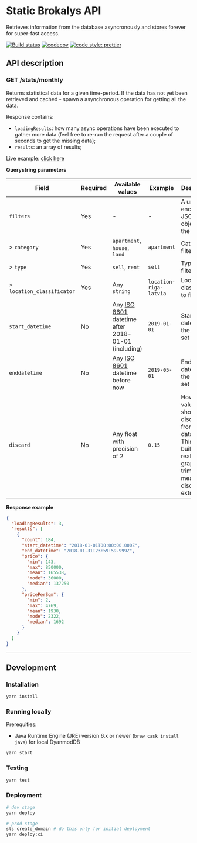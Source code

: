 # Static Brokalys API

Retrieves information from the database asyncronously and stores forever for super-fast access.

[![Build status](https://github.com/brokalys/sls-static-api/actions/workflows/deploy.yaml/badge.svg)](https://github.com/brokalys/sls-static-api/actions/workflows/deploy.yaml)
[![codecov](https://codecov.io/gh/brokalys/sls-static-api/branch/master/graph/badge.svg)](https://codecov.io/gh/brokalys/sls-static-api)
[![code style: prettier](https://img.shields.io/badge/code_style-prettier-ff69b4.svg?style=flat-square)](https://github.com/prettier/prettier)

## API description

### GET /stats/monthly

Returns statistical data for a given time-period. If the data has not yet been retrieved and cached - spawn a asynchronous operation for getting all the data.

Response contains:

- `loadingResults`: how many async operations have been executed to gather more data (feel free to re-run the request after a couple of seconds to get the missing data);
- `results`: an array of results;

Live example: [click here](https://static-api.brokalys.com/stats/monthly?filters=%7B%22category%22%3A%22apartment%22%2C%22type%22%3A%22sell%22%2C%22location_classificator%22%3A%22latvia-riga-agenskalns%22%7D)

**Querystring parameters**

| Field                      | Required | Available values                                     | Example                | Description                                                                                                                                 |
| -------------------------- | -------- | ---------------------------------------------------- | ---------------------- | ------------------------------------------------------------------------------------------------------------------------------------------- |
| `filters`                  | Yes      | -                                                    | -                      | A url-encoded JSON object with the filters                                                                                                  |
| > `category`               | Yes      | `apartment`, `house`, `land`                         | `apartment`            | Category to filter by                                                                                                                       |
| > `type`                   | Yes      | `sell`, `rent`                                       | `sell`                 | Type to filter by                                                                                                                           |
| > `location_classificator` | Yes      | Any `string`                                         | `location-riga-latvia` | Location classificator to filter by                                                                                                         |
| `start_datetime`           | No       | Any [ISO 8601] datetime after 2018-01-01 (including) | `2019-01-01`           | Start datetime of the data-set                                                                                                              |
| `enddatetime`              | No       | Any [ISO 8601] datetime before now                   | `2019-05-01`           | End datetime of the data-set                                                                                                                |
| `discard`                  | No       | Any float with precision of 2                        | `0.15`                 | How many values (%) should be discarded from the dataset? This helps build more realistic graphs with trimmed-mean as it discards extremes. |

**Response example**

```json
{
  "loadingResults": 3,
  "results": [
    {
      "count": 184,
      "start_datetime": "2018-01-01T00:00:00.000Z",
      "end_datetime": "2018-01-31T23:59:59.999Z",
      "price": {
        "min": 143,
        "max": 850000,
        "mean": 165538,
        "mode": 36000,
        "median": 137250
      },
      "pricePerSqm": {
        "min": 2,
        "max": 4769,
        "mean": 1930,
        "mode": 2322,
        "median": 1692
      }
    }
  ]
}
```

---

## Development

### Installation

```sh
yarn install
```

### Running locally

Prerequities:

- Java Runtime Engine (JRE) version 6.x or newer (`brew cask install java`) for local DyanmodDB

```sh
yarn start
```

### Testing

```sh
yarn test
```

### Deployment

```sh
# dev stage
yarn deploy

# prod stage
sls create_domain # do this only for initial deployment
yarn deploy:ci
```

[iso 8601]: https://en.wikipedia.org/wiki/ISO_8601
